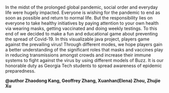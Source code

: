 In the midst of the prolonged global pandemic, 
social order and everyday life were hugely impacted. 
Everyone is wishing for the pandemic to end as 
soon as possible and return to normal life. But the 
responsibility lies on everyone to take healthy initiatives
by paying attention to your own health via wearing masks, getting
vaccinated and doing weekly testings.
To this end of we decided to make a fun and educational game 
about preventing the spread of Covid-19. 
In this visualizable java project, players game against the prevailing virus!
Through different modes, we hope players gain a better understanding of the significant
roles that masks and vaccines play in reducing transmissions amongst crowds and
increase their immune systems to fight against the virus by using different models of Buzz.
It is our honorable duty as Georgia Tech students to spread awareness of epidemic preparedness.

**@author Zhaodong Kang, Geoffrey Zhang, Xuanhan(Elena) Zhou, Zhujie Xu**


